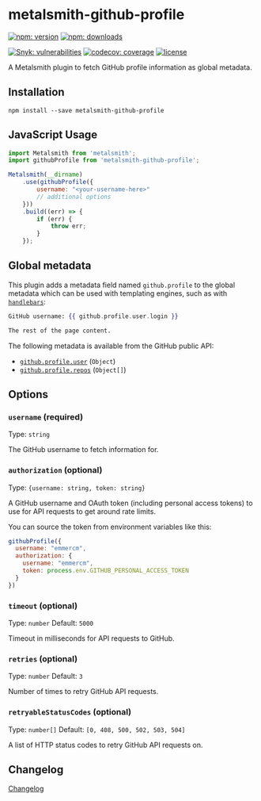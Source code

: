 # metalsmith-github-profile

[![npm: version](https://img.shields.io/npm/v/metalsmith-github-profile?color=%23cc3534&label=version&logo=npm&logoColor=white)](https://www.npmjs.com/package/metalsmith-github-profile)
[![npm: downloads](https://img.shields.io/npm/dw/metalsmith-github-profile?color=%23cc3534&logo=npm&logoColor=white)](https://www.npmjs.com/package/metalsmith-github-profile)

[![Snyk: vulnerabilities](https://snyk.io/test/npm/metalsmith-github-profile/badge.svg)](https://snyk.io/test/npm/metalsmith-github-profile)
[![codecov: coverage](https://img.shields.io/codecov/c/github/emmercm/metalsmith-plugins?flag=metalsmith-github-profile&logo=codecov&logoColor=white)](https://codecov.io/gh/emmercm/metalsmith-github-profile)
[![license](https://img.shields.io/github/license/emmercm/metalsmith-plugins?color=blue)](https://github.com/emmercm/metalsmith-plugins/blob/main/LICENSE)

A Metalsmith plugin to fetch GitHub profile information as global metadata.

## Installation

```shell
npm install --save metalsmith-github-profile
```

## JavaScript Usage

```javascript
import Metalsmith from 'metalsmith';
import githubProfile from 'metalsmith-github-profile';

Metalsmith(__dirname)
    .use(githubProfile({
        username: "<your-username-here>"
        // additional options
    }))
    .build((err) => {
        if (err) {
            throw err;
        }
    });
```

## Global metadata

This plugin adds a metadata field named `github.profile` to the global metadata which can be used with templating engines, such as with [`handlebars`](https://www.npmjs.com/package/handlebars):

```handlebars
GitHub username: {{ github.profile.user.login }}

The rest of the page content.
```

The following metadata is available from the GitHub public API:

- [`github.profile.user`](https://docs.github.com/en/rest/reference/users#get-a-user) (`Object`)
- [`github.profile.repos`](https://docs.github.com/en/rest/reference/repos#list-repositories-for-a-user) (`Object[]`)

## Options

### `username` (required)

Type: `string`

The GitHub username to fetch information for.

### `authorization` (optional)

Type: `{username: string, token: string}`

A GitHub username and OAuth token (including personal access tokens) to use for API requests to get around rate limits.

You can source the token from environment variables like this:

```javascript
githubProfile({
  username: "emmercm",
  authorization: {
    username: "emmercm",
    token: process.env.GITHUB_PERSONAL_ACCESS_TOKEN
  }
})
```

### `timeout` (optional)

Type: `number` Default: `5000`

Timeout in milliseconds for API requests to GitHub.

### `retries` (optional)

Type: `number` Default: `3`

Number of times to retry GitHub API requests.

### `retryableStatusCodes` (optional)

Type: `number[]` Default: `[0, 408, 500, 502, 503, 504]`

A list of HTTP status codes to retry GitHub API requests on.

## Changelog

[Changelog](./CHANGELOG.md)
